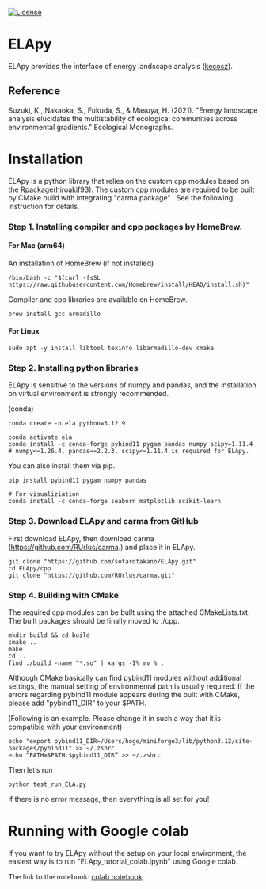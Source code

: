 [![License](https://img.shields.io/badge/License-BSD_2--Clause-orange.svg)](https://opensource.org/licenses/BSD-2-Clause)

# ELApy
ELApy provides the interface of energy landscape analysis ([kecosz](https://github.com/kecosz/ela)).

Reference
-----------
Suzuki, K., Nakaoka, S., Fukuda, S., & Masuya, H. (2021).
"Energy landscape analysis elucidates the multistability of ecological communities 
across environmental gradients." Ecological Monographs.

# Installation
ELApy is a python library that relies on the custom cpp modules based on the Rpackage([hiroakif93](https://github.com/hiroakif93)). 
The custom cpp modules are required to be built by CMake build with integrating "carma package" . See the following instruction for details.


### Step 1. Installing compiler and cpp packages by HomeBrew.

#### For Mac (arm64)
An installation of HomeBrew (if not installed)
```shell
/bin/bash -c "$(curl -fsSL https://raw.githubusercontent.com/Homebrew/install/HEAD/install.sh)"
```

Compiler and cpp libraries are available on HomeBrew.
```shell
brew install gcc armadillo
```

#### For Linux
```shell
sudo apt -y install libtool texinfo libarmadillo-dev cmake
```


### Step 2. Installing python libraries
ELApy is sensitive to the versions of numpy and pandas,
and the installation on virtual environment is strongly recommended.

(conda)
```shell
conda create -n ela python=3.12.9
```

```shell
conda activate ela
conda install -c conda-forge pybind11 pygam pandas numpy scipy=1.11.4
# numpy<=1.26.4, pandas==2.2.3, scipy<=1.11.4 is required for ELApy.
```

You can also install them via pip.
```shell
pip install pybind11 pygam numpy pandas 
```

```shell
# For visualiziation
conda install -c conda-forge seaborn matplotlib scikit-learn
```

### Step 3. Download ELApy and carma from GitHub

First download ELApy, then download carma (https://github.com/RUrlus/carma.) and place it in ELApy.

```shell
git clone "https://github.com/sotarotakano/ELApy.git"
cd ELApy/cpp
git clone "https://github.com/RUrlus/carma.git"
```

### Step 4. Building with CMake
The required cpp modules can be bullt using the attached CMakeLists.txt.
The built packages should be finally moved to ./cpp.

```shell (run the following commands in ELApy/cpp directory)
mkdir build && cd build
cmake ..
make
cd ..
find ./build -name "*.so" | xargs -I% mv % .
```
Although CMake basically can find pybind11 modules without additional settings,
the manual setting of environmenral path is usually required.
If the errors regarding pybind11 module appears during the built with CMake, please add "pybind11_DIR" to your $PATH.

(Following is an example. Please change it in such a way that it is compatible with your environment)
```shell
echo "export pybind11_DIR=/Users/hoge/miniforge3/lib/python3.12/site-packages/pybind11" >> ~/.zshrc
echo “PATH=$PATH:$pybind11_DIR” >> ~/.zshrc
```
Then let’s run
```shell
python test_run_ELA.py
```

If there is no error message, then everything is all set for you!

# Running with Google colab
If you want to try ELApy without the setup on your local environment, 
the easiest way is to run "ELApy_tutorial_colab.ipynb" using Google colab.

The link to the notebook:
[colab notebook](https://drive.google.com/file/d/1oBT14LwxubWXf8o-TSxYT970T2kIpgvK/view?usp=sharing)
